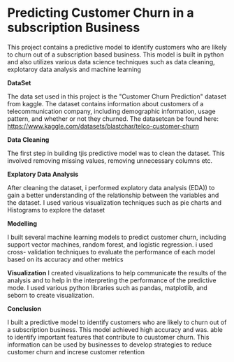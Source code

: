 <h1>Predicting Customer Churn in a subscription Business</h1>

This project contains a predictive model to identify customers who are likely to churn out of a subscription based business. This model is built in python and also utilizes various data science techniques such as data cleaning, explotaroy data analysis and machine learning 

**DataSet**

The data set used in this project is the "Customer Churn Prediction" dataset from kaggle. The dataset contains information about customers of a telecommunication company, including demographic information, usage pattern, and whether or not they churned. 
The datasetcan be found here: https://www.kaggle.com/datasets/blastchar/telco-customer-churn

**Data Cleaning** 

The first step in building tjis predictive model was to clean the dataset. This involved removing missing values, removing unnecessary columns etc.

**Explatory Data Analysis**

After cleaning the dataset, i performed explatory data analysis (EDA)) to gain a better understanding of the relationship between the variables and the dataset. I used various visualization techniques such as pie charts and  Histograms to explore the dataset

**Modelling**

I built several machine learning models to predict customer churn, including support vector machines, random forest, and logistic regression. i used cross- validation techniques to evaluate the performance of each model based on its accuracy and other metrics 

**Visualization**
I created visualizations to help communicate the results of the analysis and to help in the interpreting the performance of the predictive mode. I used various python libraries such as pandas, matplotlib, and seborn to create visualization.

**Conclusion**

I built a predictive model to identify customers who are likely to churn out of a subscription business. This model achieved high accuracy and was. able to identify important features that contribute to cuustomer churn. This information can be used by businesses to develop strategies to reduce customer churn and increse customer retention

